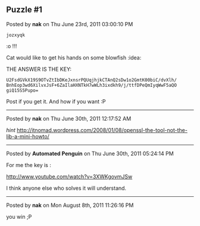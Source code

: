 ## Puzzle #1
Posted by **nak** on Thu June 23rd, 2011 03:00:10 PM

    jozxyqk

:o !!!

Cat would like to get his hands on some blowfish :idea:

THE ANSWER IS THE KEY:

    U2FsdGVkX19S9OTvZtIbDKeJxnsrPQUqjhjkCTAnQ2sDw1o2GmtK00biC/dvXlh/
    BnhEop3wd6XilvxJsF+6ZaIlaHXNTkH7wWLh3ixdkh9/j/ttfDPeQmIyqWwF5aQO
    giQ15S5Pupo=

Post if you get it. And how if you want :P

--------------------------------------------------------------------------------

Posted by **nak** on Thu June 30th, 2011 12:17:52 AM

*hint*
<http://itnomad.wordpress.com/2008/01/08/openssl-the-tool-not-the-lib-a-mini-howto/>

--------------------------------------------------------------------------------

Posted by **Automated Penguin** on Thu June 30th, 2011 05:24:14 PM

For me the key is :

<http://www.youtube.com/watch?v=3XWKgovmJSw>

I think anyone else who solves it will understand.

--------------------------------------------------------------------------------

Posted by **nak** on Mon August 8th, 2011 11:26:16 PM

you win ;P
